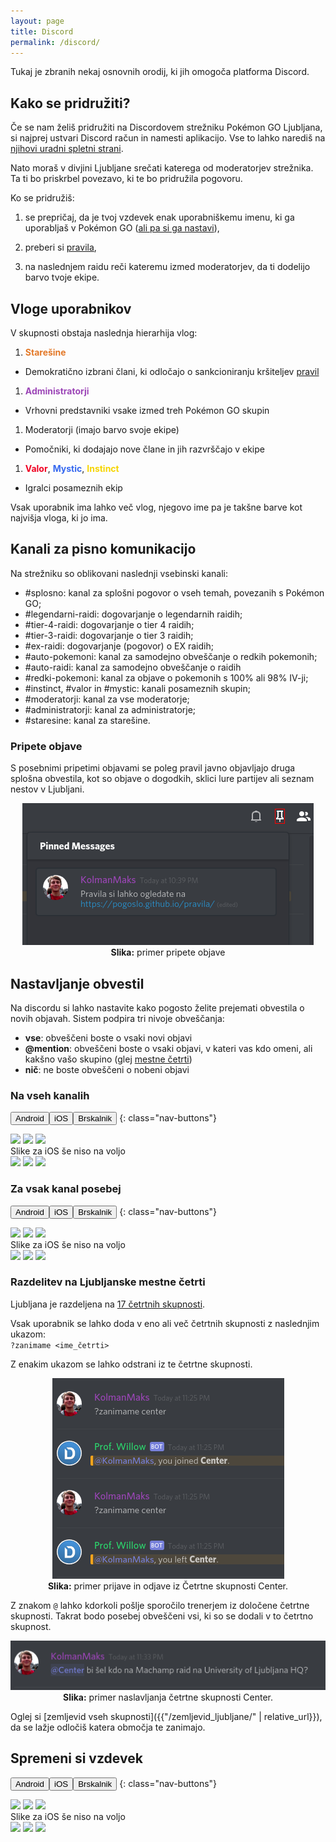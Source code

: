 ```yaml
---
layout: page
title: Discord
permalink: /discord/
---
```

Tukaj je zbranih nekaj osnovnih orodij, ki jih omogoča platforma Discord.

## Kako se pridružiti?

Če se nam želiš pridružiti na Discordovem strežniku Pokémon GO Ljubljana, si
najprej ustvari Discord račun in namesti aplikacijo. Vse to lahko narediš na
[njihovi uradni spletni strani](https://discordapp.com/).

Nato moraš v divjini Ljubljane srečati katerega od moderatorjev strežnika. Ta ti
bo priskrbel povezavo, ki te bo pridružila pogovoru.

Ko se pridružiš:

  1. se prepričaj, da je tvoj vzdevek enak uporabniškemu imenu, ki ga uporabljaš
  v Pokémon GO ([ali pa si ga nastavi](#spremeni-si-vzdevek)),

  2. preberi si [pravila](/pravila/),

  3. na naslednjem raidu reči kateremu izmed moderatorjev, da ti dodelijo barvo
  tvoje ekipe.

## Vloge uporabnikov

V skupnosti obstaja naslednja hierarhija vlog:
 1. <span style="color: #e37929"><b>Starešine</b></span>
   - Demokratično izbrani člani, ki odločajo o sankcioniranju kršiteljev [pravil](/pravila/)
 1. <span style="color: #9c46b7"><b> Administratorji</b></span>
   - Vrhovni predstavniki vsake izmed treh Pokémon GO skupin
 1. Moderatorji (imajo barvo svoje ekipe)
   - Pomočniki, ki dodajajo nove člane in jih razvrščajo v ekipe
 1. <span style="color: #f00022"><b> Valor</b></span>, <span style="color: #3568ef"><b>Mystic</b></span>, <span style="color: #f6d500"><b>Instinct</b></span>
   - Igralci posameznih ekip

Vsak uporabnik ima lahko več vlog, njegovo ime pa je takšne barve kot najvišja
vloga, ki jo ima.


## Kanali za pisno komunikacijo

Na strežniku so oblikovani naslednji vsebinski kanali:

 - #splosno: kanal za splošni pogovor o vseh temah, povezanih s Pokémon GO;
 - #legendarni-raidi: dogovarjanje o legendarnih raidih;
 - #tier-4-raidi: dogovarjanje o tier 4 raidih;
 - #tier-3-raidi: dogovarjanje o tier 3 raidih;
 - #ex-raidi: dogovarjanje (pogovor) o EX raidih;
 - #auto-pokemoni: kanal za samodejno obveščanje o redkih pokemonih;
 - #auto-raidi: kanal za samodejno obveščanje o raidih
 - #redki-pokemoni: kanal za objave o pokemonih s 100% ali 98% IV-ji;
 - #instinct, #valor in #mystic: kanali posameznih skupin;
 - #moderatorji: kanal za vse moderatorje;
 - #administratorji: kanal za administratorje;
 - #staresine: kanal za starešine.

### Pripete objave


S posebnimi pripetimi objavami se poleg pravil javno objavljajo druga splošna
obvestila, kot so objave o dogodkih, sklici lure partijev ali seznam nestov v
Ljubljani.

<center>
    <img src="/assets/img/rules/pinned_red.png" title="Pripete objave"/>
    <br>
    <b>Slika:</b> primer pripete objave
</center>

## Nastavljanje obvestil

Na discordu si lahko nastavite kako pogosto želite prejemati obvestila o novih
objavah. Sistem podpira tri nivoje obveščanja:
 - **vse**: obveščeni boste o vsaki novi objavi
 - **@mention**: obveščeni boste o vsaki objavi, v kateri vas kdo omeni, ali
 kakšno vašo skupino (glej [mestne četrti](#razdelitev-na-ljubljanske-mestne-četrti))
 - **nič**: ne boste obveščeni o nobeni objavi

### Na vseh kanalih
<button class="active" data-show="android">Android</button><button data-show="ios">iOS</button><button data-show="browser">Brskalnik</button>
{: class="nav-buttons"}

<div class="android screenshot">
  <img src='{{"/assets/img/rules/android_server_settings_1.png" | relative_url}}'/>
  <img src='{{"/assets/img/rules/android_server_settings_2.png" | relative_url}}'/>
  <img src='{{"/assets/img/rules/android_server_settings_3.png" | relative_url}}'/>
</div>

<div class="ios screenshot">
Slike za iOS še niso na voljo
</div>

<div class="browser screenshot">
  <img src='{{"/assets/img/rules/browser_notification_settings_1.png" | relative_url}}'/>
  <img src='{{"/assets/img/rules/browser_notification_settings_2.png" | relative_url}}'/>
  <img src='{{"/assets/img/rules/browser_server_settings_3.png" | relative_url}}'/>
</div>

### Za vsak kanal posebej
<button class="active" data-show="android">Android</button><button data-show="ios">iOS</button><button data-show="browser">Brskalnik</button>
{: class="nav-buttons"}

<div class="android screenshot">
  <img src='{{"/assets/img/rules/android_channel_settings_1.png" | relative_url}}'/>
  <img src='{{"/assets/img/rules/android_channel_settings_2.png" | relative_url}}'/>
  <img src='{{"/assets/img/rules/android_channel_settings_3.png" | relative_url}}'/>
</div>

<div class="ios screenshot">
Slike za iOS še niso na voljo
</div>

<div class="browser screenshot">
  <img src='{{"/assets/img/rules/browser_notification_settings_1.png" | relative_url}}'/>
  <img src='{{"/assets/img/rules/browser_notification_settings_2.png" | relative_url}}'/>
  <img src='{{"/assets/img/rules/browser_channel_settings_3.png" | relative_url}}'/>
</div>


### Razdelitev na Ljubljanske mestne četrti

Ljubljana je razdeljena na [17 četrtnih skupnosti](https://sl.wikipedia.org/wiki/%C4%8Cetrtna_skupnost_Ljubljane).

Vsak uporabnik se lahko doda v eno ali več četrtnih skupnosti z naslednjim
ukazom:<br>
`?zanimame <ime_četrti>`

Z enakim ukazom se lahko odstrani iz te četrtne skupnosti.

<center>
    <img src="/assets/img/rules/zanimame.png" title="Zanimame Center"/>
    <br>
    <b>Slika:</b> primer prijave in odjave iz Četrtne skupnosti Center.
</center>

Z znakom `@` lahko kdorkoli pošlje sporočilo trenerjem iz določene četrtne
skupnosti. Takrat bodo posebej obveščeni vsi, ki so se dodali v to četrtno
skupnost.

<center>
    <img src="/assets/img/rules/center_tag.png" title="@Center"/>
    <br>
    <b>Slika:</b> primer naslavljanja četrtne skupnosti Center.
</center>

Oglej si [zemljevid vseh skupnosti]({{"/zemljevid_ljubljane/" | relative_url}}),
da se lažje odločiš katera območja te zanimajo.

## Spremeni si vzdevek
<button class="active" data-show="android">Android</button><button data-show="ios">iOS</button><button data-show="browser">Brskalnik</button>
{: class="nav-buttons"}

<div class="android screenshot">
  <img src='{{"/assets/img/rules/mods/change_own_nickname_1_android.png" | relative_url}}'/>
  <img src='{{"/assets/img/rules/mods/change_own_nickname_2_android.png" | relative_url}}'/>
  <img src='{{"/assets/img/rules/mods/change_own_nickname_3_android.png" | relative_url}}'/>
</div>

<div class="ios screenshot">
Slike za iOS še niso na voljo
</div>

<div class="browser screenshot">
  <img src='{{"/assets/img/rules/mods/server_settings_1_browser.png" | relative_url}}'/>
  <img src='{{"/assets/img/rules/mods/change_own_nickname_1_browser.png" | relative_url}}'/>
  <img style="max-height:50%" src='{{"/assets/img/rules/mods/change_own_nickname_2_browser.png" | relative_url}}'/>
</div>


<script type="text/javascript" src="{{'/assets/js/screenshot_switch.js' | relative_url}}"></script>

